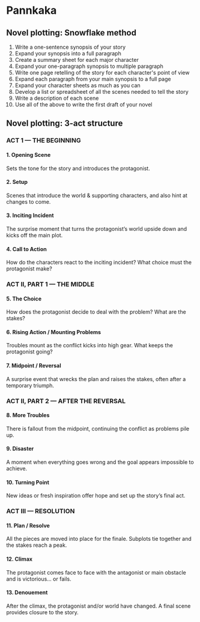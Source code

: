 # Pannkaka

## Novel plotting: Snowflake method

1. Write a one-sentence synopsis of your story
2. Expand your synopsis into a full paragraph
3. Create a summary sheet for each major character
4. Expand your one-paragraph synopsis to multiple paragraph
5. Write one page retelling of the story for each character's point of view
6. Expand each paragraph from your main synopsis to a full page
7. Expand your character sheets as much as you can
8. Develop a list or spreadsheet of all the scenes needed to tell the story
9. Write a description of each scene
10. Use all of the above to write the first draft of your novel

## Novel plotting: 3-act structure
### ACT 1 — THE BEGINNING
#### 1. Opening Scene	
Sets the tone for the story and introduces the protagonist.
#### 2. Setup	
Scenes that introduce the world & supporting characters, and also hint at changes to come.
#### 3. Inciting Incident	
The surprise moment that turns the protagonist’s world upside down and kicks off the main plot.
#### 4. Call to Action	
How do the characters react to the inciting incident? What choice must the protagonist make?
### ACT II, PART 1 — THE MIDDLE
#### 5. The Choice	
How does the protagonist decide to deal with the problem? What are the stakes?
#### 6. Rising Action / Mounting Problems	
Troubles mount as the conflict kicks into high gear. What keeps the protagonist going?
#### 7. Midpoint / Reversal	
A surprise event that wrecks the plan and raises the stakes, often after a temporary triumph.
### ACT II, PART 2 — AFTER THE REVERSAL
#### 8. More Troubles	
There is fallout from the midpoint, continuing the conflict as problems pile up.
#### 9. Disaster	
A moment when everything goes wrong and the goal appears impossible to achieve.
#### 10. Turning Point	
New ideas or fresh inspiration offer hope and set up the story’s final act.
### ACT III — RESOLUTION
#### 11. Plan / Resolve
All the pieces are moved into place for the finale. Subplots tie together and the stakes reach a peak.
#### 12. Climax
The protagonist comes face to face with the antagonist or main obstacle and is victorious… or fails.
#### 13. Denouement
After the climax, the protagonist and/or world have changed. A final scene provides closure to the story.
